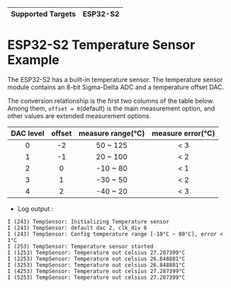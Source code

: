 | Supported Targets | ESP32-S2 |
| ----------------- | -------- |

# ESP32-S2 Temperature Sensor Example

The ESP32-S2 has a built-in temperature sensor. The temperature sensor module contains an 8-bit Sigma-Delta ADC and a temperature offset DAC.    

The conversion relationship is the first two columns of the table below. Among them, `offset = 0`(default) is the main measurement option, and other values are extended measurement options.  

| DAC level | offset | measure range(℃) | measure error(℃) |
| :-------: | :----: | :--------------: | :--------------: |
|     0     |   -2   |     50 ~ 125     |       < 3        |
|     1     |   -1   |     20 ~ 100     |       < 2        |
|     2     |   0    |     -10 ~ 80     |       < 1        |
|     3     |   1    |     -30 ~ 50     |       < 2        |
|     4     |   2    |     -40 ~ 20     |       < 3        |

* Log output :

```
I (243) TempSensor: Initializing Temperature sensor
I (243) TempSensor: default dac 2, clk_div 6
I (243) TempSensor: Config temperature range [-10°C ~ 80°C], error < 1°C
I (253) TempSensor: Temperature sensor started
I (1253) TempSensor: Temperature out celsius 27.287399°C
I (2253) TempSensor: Temperature out celsius 26.848801°C
I (3253) TempSensor: Temperature out celsius 26.848801°C
I (4253) TempSensor: Temperature out celsius 27.287399°C
I (5253) TempSensor: Temperature out celsius 27.287399°C
```